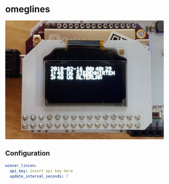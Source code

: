 # omeglines

![oled display](pictures/20180216T084827.jpg)

## Configuration

```yaml
wiener_linien:
  api_key: insert api key here
  update_interval_seconds: 7
```
